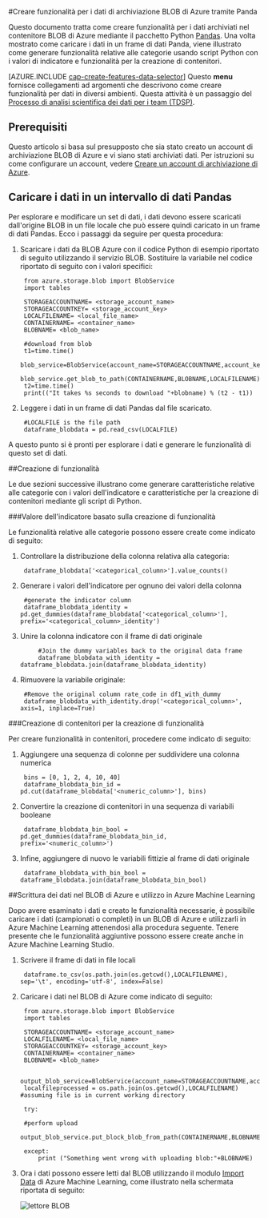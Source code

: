 <properties 
	pageTitle="Creare funzionalità per i dati di archiviazione BLOB di Azure mediante Panda | Microsoft Azure" 
	description="Come creare funzionalità per i dati archiviati nel contenitore BLOB di Azure mediante il pacchetto Python di Panda." 
	services="machine-learning,storage" 
	documentationCenter="" 
	authors="bradsev" 
	manager="jhubbard" 
	editor="cgronlun" /> 

<tags 
	ms.service="machine-learning" 
	ms.workload="data-services" 
	ms.tgt_pltfrm="na" 
	ms.devlang="na" 
	ms.topic="article" 
	ms.date="09/19/2016" 
	ms.author="bradsev;garye" />

#Creare funzionalità per i dati di archiviazione BLOB di Azure tramite Panda

Questo documento tratta come creare funzionalità per i dati archiviati nel contenitore BLOB di Azure mediante il pacchetto Python [Pandas](http://pandas.pydata.org/). Una volta mostrato come caricare i dati in un frame di dati Panda, viene illustrato come generare funzionalità relative alle categorie usando script Python con i valori di indicatore e funzionalità per la creazione di contenitori.

[AZURE.INCLUDE [cap-create-features-data-selector](../../includes/cap-create-features-selector.md)]
Questo **menu** fornisce collegamenti ad argomenti che descrivono come creare funzionalità per dati in diversi ambienti. Questa attività è un passaggio del [Processo di analisi scientifica dei dati per i team (TDSP)](https://azure.microsoft.com/documentation/learning-paths/cortana-analytics-process/).


## Prerequisiti
Questo articolo si basa sul presupposto che sia stato creato un account di archiviazione BLOB di Azure e vi siano stati archiviati dati. Per istruzioni su come configurare un account, vedere [Creare un account di archiviazione di Azure](../hdinsight-get-started.md#storage).


## Caricare i dati in un intervallo di dati Pandas
Per esplorare e modificare un set di dati, i dati devono essere scaricati dall'origine BLOB in un file locale che può essere quindi caricato in un frame di dati Pandas. Ecco i passaggi da seguire per questa procedura:

1. Scaricare i dati da BLOB Azure con il codice Python di esempio riportato di seguito utilizzando il servizio BLOB. Sostituire la variabile nel codice riportato di seguito con i valori specifici:

	    from azure.storage.blob import BlobService
    	import tables
    	
		STORAGEACCOUNTNAME= <storage_account_name>
		STORAGEACCOUNTKEY= <storage_account_key>
		LOCALFILENAME= <local_file_name>		
		CONTAINERNAME= <container_name>
		BLOBNAME= <blob_name>

    	#download from blob
    	t1=time.time()
    	blob_service=BlobService(account_name=STORAGEACCOUNTNAME,account_key=STORAGEACCOUNTKEY)
    	blob_service.get_blob_to_path(CONTAINERNAME,BLOBNAME,LOCALFILENAME)
    	t2=time.time()
    	print(("It takes %s seconds to download "+blobname) % (t2 - t1))


2. Leggere i dati in un frame di dati Pandas dal file scaricato.

	    #LOCALFILE is the file path	
    	dataframe_blobdata = pd.read_csv(LOCALFILE)

A questo punto si è pronti per esplorare i dati e generare le funzionalità di questo set di dati.
	
##<a name="blob-featuregen"></a>Creazione di funzionalità
	
Le due sezioni successive illustrano come generare caratteristiche relative alle categorie con i valori dell'indicatore e caratteristiche per la creazione di contenitori mediante gli script di Python.

###<a name="blob-countfeature"></a>Valore dell'indicatore basato sulla creazione di funzionalità

Le funzionalità relative alle categorie possono essere create come indicato di seguito:

1. Controllare la distribuzione della colonna relativa alla categoria:
	
		dataframe_blobdata['<categorical_column>'].value_counts()

2. Generare i valori dell'indicatore per ognuno dei valori della colonna

		#generate the indicator column
		dataframe_blobdata_identity = pd.get_dummies(dataframe_blobdata['<categorical_column>'], prefix='<categorical_column>_identity')

3. Unire la colonna indicatore con il frame di dati originale
 
			#Join the dummy variables back to the original data frame
			dataframe_blobdata_with_identity = dataframe_blobdata.join(dataframe_blobdata_identity)

4. Rimuovere la variabile originale:

		#Remove the original column rate_code in df1_with_dummy
		dataframe_blobdata_with_identity.drop('<categorical_column>', axis=1, inplace=True)
	
###<a name="blob-binningfeature"></a>Creazione di contenitori per la creazione di funzionalità

Per creare funzionalità in contenitori, procedere come indicato di seguito:

1. Aggiungere una sequenza di colonne per suddividere una colonna numerica
 
		bins = [0, 1, 2, 4, 10, 40]
		dataframe_blobdata_bin_id = pd.cut(dataframe_blobdata['<numeric_column>'], bins)
		
2. Convertire la creazione di contenitori in una sequenza di variabili booleane

		dataframe_blobdata_bin_bool = pd.get_dummies(dataframe_blobdata_bin_id, prefix='<numeric_column>')
	
3. Infine, aggiungere di nuovo le variabili fittizie al frame di dati originale

		dataframe_blobdata_with_bin_bool = dataframe_blobdata.join(dataframe_blobdata_bin_bool)	

##<a name="sql-featuregen"></a>Scrittura dei dati nel BLOB di Azure e utilizzo in Azure Machine Learning

Dopo avere esaminato i dati e creato le funzionalità necessarie, è possibile caricare i dati (campionati o completi) in un BLOB di Azure e utilizzarli in Azure Machine Learning attenendosi alla procedura seguente. Tenere presente che le funzionalità aggiuntive possono essere create anche in Azure Machine Learning Studio.
1. Scrivere il frame di dati in file locali

		dataframe.to_csv(os.path.join(os.getcwd(),LOCALFILENAME), sep='\t', encoding='utf-8', index=False)

2. Caricare i dati nel BLOB di Azure come indicato di seguito:

		from azure.storage.blob import BlobService
    	import tables

		STORAGEACCOUNTNAME= <storage_account_name>
		LOCALFILENAME= <local_file_name>
		STORAGEACCOUNTKEY= <storage_account_key>
		CONTAINERNAME= <container_name>
		BLOBNAME= <blob_name>

	    output_blob_service=BlobService(account_name=STORAGEACCOUNTNAME,account_key=STORAGEACCOUNTKEY)    
	    localfileprocessed = os.path.join(os.getcwd(),LOCALFILENAME) #assuming file is in current working directory
	    
	    try:
	   
	    #perform upload
	    output_blob_service.put_block_blob_from_path(CONTAINERNAME,BLOBNAME,localfileprocessed)
	    
	    except:	        
		    print ("Something went wrong with uploading blob:"+BLOBNAME)

3. Ora i dati possono essere letti dal BLOB utilizzando il modulo [Import Data](https://msdn.microsoft.com/library/azure/4e1b0fe6-aded-4b3f-a36f-39b8862b9004/) di Azure Machine Learning, come illustrato nella schermata riportata di seguito:
 
	![lettore BLOB](./media/machine-learning-data-science-process-data-blob/reader_blob.png)


 

<!---HONumber=AcomDC_0921_2016-->